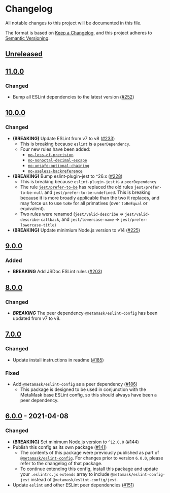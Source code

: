 # Changelog
All notable changes to this project will be documented in this file.

The format is based on [Keep a Changelog](https://keepachangelog.com/en/1.0.0/),
and this project adheres to [Semantic Versioning](https://semver.org/spec/v2.0.0.html).

## [Unreleased]

## [11.0.0]
### Changed
- Bump all ESLint dependencies to the latest version ([#252](https://github.com/MetaMask/eslint-config/pull/252))

## [10.0.0]
### Changed
- **(BREAKING)** Update ESLint from v7 to v8 ([#233](https://github.com/MetaMask/eslint-config/pull/233))
  - This is breaking because `eslint` is a `peerDependency`.
  - Four new rules have been added:
    - [`no-loss-of-precision`](https://eslint.org/docs/latest/rules/no-loss-of-precision)
    - [`no-nonoctal-decimal-escape`](https://eslint.org/docs/latest/rules/no-nonoctal-decimal-escape)
    - [`no-unsafe-optional-chaining`](https://eslint.org/docs/latest/rules/no-unsafe-optional-chaining)
    - [`no-useless-backreference`](https://eslint.org/docs/latest/rules/no-useless-backreference)
- **(BREAKING)** Bump eslint-plugin-jest to ^26.x ([#228](https://github.com/MetaMask/eslint-config/pull/228))
  - This is breaking because `eslint-plugin-jest` is a `peerDependency`
  - The rule [`jest/prefer-to-be`](https://github.com/jest-community/eslint-plugin-jest/blob/main/docs/rules/prefer-to-be.md) has replaced the old rules `jest/prefer-to-be-null` and `jest/prefer-to-be-undefined`. This is breaking because it is more broadly applicable than the two it replaces, and may force us to use `toBe` for all primatives (over `toBeEqual` or equivalent).
  - Two rules were renamed (`jest/valid-describe` => `jest/valid-describe-callback`, and `jest/lowercase-name` => `jest/prefer-lowercase-title`)
- **(BREAKING)** Update minimium Node.js version to v14 ([#225](https://github.com/MetaMask/eslint-config/pull/225))

## [9.0.0]
### Added
- **BREAKING** Add JSDoc ESLint rules ([#203](https://github.com/MetaMask/eslint-config/pull/203))

## [8.0.0]
### Changed
- ***BREAKING*** The peer dependency `@metamask/eslint-config` has been updated from v7 to v8.

## [7.0.0]
### Changed
- Update install instructions in readme ([#185](https://github.com/MetaMask/eslint-config/pull/185))

### Fixed
- Add `@metamask/eslint-config` as a peer dependency ([#186](https://github.com/MetaMask/eslint-config/pull/186))
  - This package is designed to be used in conjunction with the MetaMask base ESLint config, so this should always have been a peer dependency.

## [6.0.0] - 2021-04-08
### Changed
- **(BREAKING)** Set minimum Node.js version to `^12.0.0` ([#144](https://github.com/MetaMask/eslint-config/pull/144))
- Publish this config as its own package ([#141](https://github.com/MetaMask/eslint-config/pull/141))
  - The contents of this package were previously published as part of [`@metamask/eslint-config`](https://npmjs.com/package/@metamask/eslint-config).
  For changes prior to version `6.0.0`, please refer to the changelog of that package.
  - To continue extending this config, install this package and update your `.eslintrc.js` `extends` array to include `@metamask/eslint-config-jest` instead of `@metamask/eslint-config/jest`.
- Update `eslint` and other ESLint peer dependencies ([#151](https://github.com/MetaMask/eslint-config/pull/151))

[Unreleased]: https://github.com/MetaMask/eslint-config/compare/v11.0.0...HEAD
[11.0.0]: https://github.com/MetaMask/eslint-config/compare/v10.0.0...v11.0.0
[10.0.0]: https://github.com/MetaMask/eslint-config/compare/v9.0.0...v10.0.0
[9.0.0]: https://github.com/MetaMask/eslint-config/compare/v8.0.0...v9.0.0
[8.0.0]: https://github.com/MetaMask/eslint-config/compare/v7.0.0...v8.0.0
[7.0.0]: https://github.com/MetaMask/eslint-config/compare/v6.0.0...v7.0.0
[6.0.0]: https://github.com/MetaMask/eslint-config/releases/tag/v6.0.0
